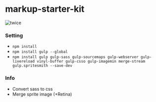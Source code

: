 # markup-starter-kit
![twice](http://az879543.vo.msecnd.net/twice/20180701%200AM_TWICE1.jpg)

### Setting
* ```npm install```
* ```npm install gulp --global```
* ```npm install gulp gulp-sass gulp-sourcemaps gulp-webserver gulp-livereload vinyl-buffer gulp-csso gulp-imagemin merge-stream gulp.spritesmith --save-dev```
### Info
  - Convert sass to css
  - Merge sprite image (+Retina)
